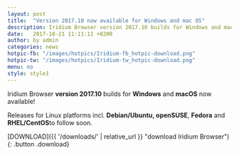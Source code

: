 ```yaml
---
layout: post
title:  "Version 2017.10 now available for Windows and mac OS"
description: Iridium Browser version 2017.10 builds for Windows and macOS now available! Releases for the Debian/Ubuntu, openSUSE, Fedora and RHEL/CentOS to follow soon.
date:   2017-10-21 11:11:11 +0200
author:	by admin
categories: news
hotpic-fb: "/images/hotpics/Iridium-fb_hotpic-download.png"
hotpic-tw: "/images/hotpics/Iridium-tw_hotpic-download.png"
menu: no
style: style1
---
```


Iridium Browser **version 2017.10** builds for **Windows** and **macOS** now available!     
<!--break-->
Releases for Linux platforms incl. **Debian/Ubuntu, openSUSE**, **Fedora** and **RHEL/CentOS**to follow soon. 
          
[DOWNLOAD]({{ '/downloads/' | relative_url }} "download Iridium Browser"){: .button .download}     
